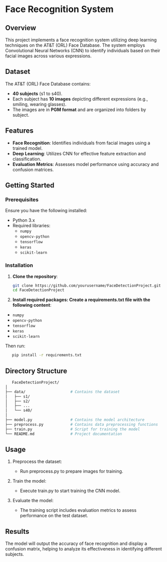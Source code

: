 # Face Recognition System

## Overview
This project implements a face recognition system utilizing deep learning techniques on the AT&T (ORL) Face Database. The system employs Convolutional Neural Networks (CNN) to identify individuals based on their facial images across various expressions.

## Dataset
The AT&T (ORL) Face Database contains:
- **40 subjects** (s1 to s40).
- Each subject has **10 images** depicting different expressions (e.g., smiling, wearing glasses).
- The images are in **PGM format** and are organized into folders by subject.

## Features
- **Face Recognition**: Identifies individuals from facial images using a trained model.
- **Deep Learning**: Utilizes CNN for effective feature extraction and classification.
- **Evaluation Metrics**: Assesses model performance using accuracy and confusion matrices.

## Getting Started

### Prerequisites
Ensure you have the following installed:
- Python 3.x
- Required libraries:
  - `numpy`
  - `opencv-python`
  - `tensorflow`
  - `keras`
  - `scikit-learn`
### Installation
1. **Clone the repository**:
   ```bash
   git clone https://github.com/yourusername/FaceDetectionProject.git
   cd FaceDetectionProject
   
2. **Install required packages: Create a requirements.txt file with the following content**:
  - `numpy`
  - `opencv-python`
  - `tensorflow`
  - `keras`
  - `scikit-learn`

Then run:
 ```bash
    pip install -r requirements.txt
```

## Directory Structure
 ```bash
    FaceDetectionProject/
│
├── data/                    # Contains the dataset
│   ├── s1/
│   ├── s2/
│   ├── ...
│   └── s40/
│
├── model.py                 # Contains the model architecture
├── preprocess.py            # Contains data preprocessing functions
├── train.py                 # Script for training the model
└── README.md                # Project documentation

```
## Usage
1. Preprocess the dataset:

    - Run preprocess.py to prepare images for training.

2. Train the model:

    - Execute train.py to start training the CNN model.

3. Evaluate the model:

    - The training script includes evaluation metrics to assess performance on the test dataset.
  

## Results
The model will output the accuracy of face recognition and display a confusion matrix, helping to analyze its effectiveness in identifying different subjects.
